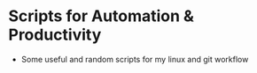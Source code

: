 # Scripts for Automation & Productivity

- Some useful and random scripts for my linux and git workflow
